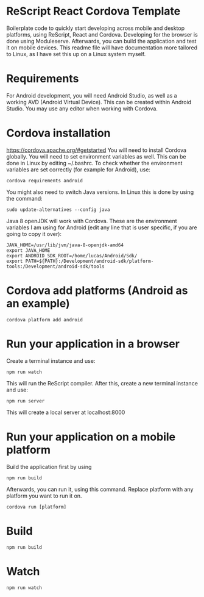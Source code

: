 # ReScript React Cordova Template

Boilerplate code to quickly start developing across mobile and desktop platforms, using ReScript, React and Cordova.
Developing for the browser is done using Moduleserve. Afterwards, you can build the application and test it on mobile devices.
This readme file will have documentation more tailored to Linux, as I have set this up on a Linux system myself.
# Requirements
For Android development, you will need Android Studio, as well as a working AVD (Android Virtual Device). This can be created within Android Studio. You may use any editor when working with Cordova.
# Cordova installation
https://cordova.apache.org/#getstarted
You will need to install Cordova globally. You will need to set environment variables as well. This can be done in Linux by editing ~/.bashrc.
To check whether the environment variables are set correctly (for example for Android), use:
```
cordova requirements android
```
You might also need to switch Java versions. In Linux this is done by using the command:
```
sudo update-alternatives --config java
```
Java 8 openJDK will work with Cordova.
These are the environment variables I am using for Android (edit any line that is user specific, if you are going to copy it over):
```
JAVA_HOME=/usr/lib/jvm/java-8-openjdk-amd64
export JAVA_HOME
export ANDROID_SDK_ROOT=/home/lucas/Android/Sdk/
export PATH=${PATH}:/Development/android-sdk/platform-tools:/Development/android-sdk/tools
```

# Cordova add platforms (Android as an example)
```
cordova platform add android
```
# Run your application in a browser
Create a terminal instance and use:
```
npm run watch
```
This will run the ReScript compiler. After this, create a new terminal instance and use:
```
npm run server
```
This will create a local server at localhost:8000
# Run your application on a mobile platform
Build the application first by using
```
npm run build
```
Afterwards, you can run it, using this command. Replace platform with any platform you want to run it on.
```
cordova run [platform]
```


# Build

```
npm run build
```

# Watch

```
npm run watch
```

